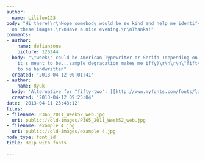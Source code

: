 ```yaml
---
author:
  name: Lililoo123
body: "Hi there!\r\nHope somebody would be so kind and help me identifying the fonts
  on these images.\r\nHave a nice evening.\r\nThanks!"
comments:
- author:
    name: defiantone
    picture: 126244
  body: "\"week\" could be American Typewriter or Serifa (depending on how roundish
    it's meant to be...sample degradation makes me iffy)\r\n\r\n\"fifty-two\" appears
    to be handwritten"
  created: '2013-04-12 00:01:41'
- author:
    name: Ryuk
  body: 'Alternative for "fifty-two": [[http://www.myfonts.com/fonts/la-goupil/insolente|Insolente]]'
  created: '2013-04-12 09:25:04'
date: '2013-04-11 23:43:12'
files:
- filename: P365_2011_Week52_web.jpg
  uri: public://old-images/P365_2011_Week52_web.jpg
- filename: example 4.jpg
  uri: public://old-images/example 4.jpg
node_type: font_id
title: Help with fonts

---
```

